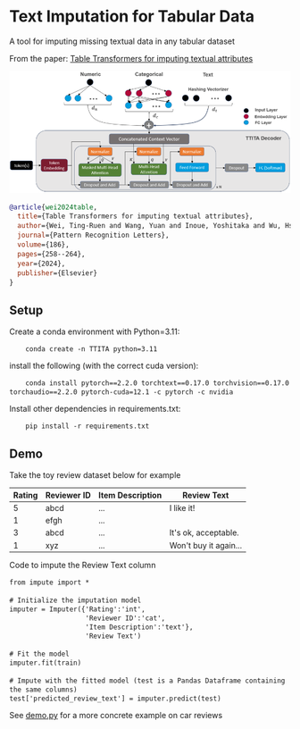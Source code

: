 # Text Imputation for Tabular Data
A tool for imputing missing textual data in any tabular dataset

From the paper: [Table Transformers for imputing textual attributes](https://arxiv.org/pdf/2408.02128)

![](image.png)

```Bibtex
@article{wei2024table,
  title={Table Transformers for imputing textual attributes},
  author={Wei, Ting-Ruen and Wang, Yuan and Inoue, Yoshitaka and Wu, Hsin-Tai and Fang, Yi},
  journal={Pattern Recognition Letters},
  volume={186},
  pages={258--264},
  year={2024},
  publisher={Elsevier}
}
```


## Setup
Create a conda environment with Python=3.11:
```
    conda create -n TTITA python=3.11
```
 
install the following (with the correct cuda version):
```
    conda install pytorch==2.2.0 torchtext==0.17.0 torchvision==0.17.0 torchaudio==2.2.0 pytorch-cuda=12.1 -c pytorch -c nvidia
```

Install other dependencies in requirements.txt:
```
    pip install -r requirements.txt
```

## Demo
Take the toy review dataset below for example

|Rating|Reviewer ID|Item Description|Review Text|
|------|-----------|----------------|-----------|
|5|abcd|...|I like it!|
|1|efgh|...||
|3|abcd|...|It's ok, acceptable.|
|1|xyz|...|Won't buy it again...|

Code to impute the Review Text column
```
from impute import *

# Initialize the imputation model
imputer = Imputer({'Rating':'int',
                   'Reviewer ID':'cat',
                   'Item Description':'text'},
                   'Review Text')

# Fit the model
imputer.fit(train)

# Impute with the fitted model (test is a Pandas Dataframe containing the same columns)
test['predicted_review_text'] = imputer.predict(test)
```
See [demo.py](code/demo.py) for a more concrete example on car reviews

